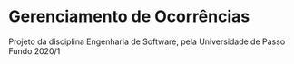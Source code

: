 # Gerenciamento de Ocorrências
Projeto da disciplina Engenharia de Software, pela Universidade de Passo Fundo 2020/1
